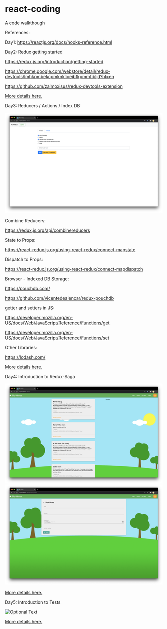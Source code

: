 # react-coding
A code walkthough

References:

Day1: https://reactjs.org/docs/hooks-reference.html

Day2: Redux getting started

https://redux.js.org/introduction/getting-started

https://chrome.google.com/webstore/detail/redux-devtools/lmhkpmbekcpmknklioeibfkpmmfibljd?hl=en

https://github.com/zalmoxisus/redux-devtools-extension

[More details here.](day2-redux-basics)

Day3: Reducers / Actions / Index DB

![Optional Text](day3-reducers-props-actions/public/screenshot.png)

Combine Reducers:

https://redux.js.org/api/combinereducers

State to Props:

https://react-redux.js.org/using-react-redux/connect-mapstate

Dispatch to Props:

https://react-redux.js.org/using-react-redux/connect-mapdispatch

Browser - Indexed DB Storage:

https://pouchdb.com/

https://github.com/vicentedealencar/redux-pouchdb

getter and setters in JS:

https://developer.mozilla.org/en-US/docs/Web/JavaScript/Reference/Functions/get

https://developer.mozilla.org/en-US/docs/Web/JavaScript/Reference/Functions/set

Other Libraries:

https://lodash.com/

[More details here.](day3-reducers-props-actions)


Day4: Introduction to Redux-Saga

![Optional Text](day4-saga-sample-app-nu-notes/public/screenshot1.png)
![Optional Text](day4-saga-sample-app-nu-notes/public/screenshot2.png)

[More details here.](day4-saga-sample-app-nu-notes)

Day5: Introduction to Tests 

![Optional Text](day5-tests-app-gallery/public/screenshot.png)

[More details here.](day5-tests-app-gallery)